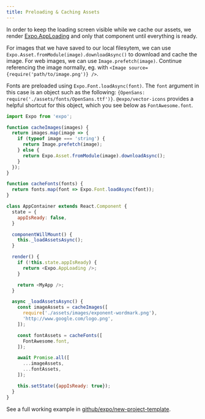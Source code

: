 ```yaml
---
title: Preloading & Caching Assets
---
```


In order to keep the loading screen visible while we cache our assets, we render [Expo.AppLoading](../sdk/app-loading.html#app-loading) and only that component until everything is ready.

For images that we have saved to our local filesytem, we can use `Expo.Asset.fromModule(image).downloadAsync()` to download and cache the image. For web images, we can use `Image.prefetch(image)`. Continue referencing the image normally, eg. with `<Image source={require('path/to/image.png')} />`.

Fonts are preloaded using `Expo.Font.loadAsync(font)`. The `font`
argument in this case is an object such as the following: `{OpenSans:
require('./assets/fonts/OpenSans.ttf')}`. `@expo/vector-icons` provides a helpful shortcut for this object, which you see below as `FontAwesome.font`.

```javascript
import Expo from 'expo';

function cacheImages(images) {
  return images.map(image => {
    if (typeof image === 'string') {
      return Image.prefetch(image);
    } else {
      return Expo.Asset.fromModule(image).downloadAsync();
    }
  });
}

function cacheFonts(fonts) {
  return fonts.map(font => Expo.Font.loadAsync(font));
}

class AppContainer extends React.Component {
  state = {
    appIsReady: false,
  }

  componentWillMount() {
    this._loadAssetsAsync();
  }

  render() {
    if (!this.state.appIsReady) {
      return <Expo.AppLoading />;
    }

    return <MyApp />;
  }

  async _loadAssetsAsync() {
    const imageAssets = cacheImages([
      require('./assets/images/exponent-wordmark.png'),
      'http://www.google.com/logo.png',
    ]);

    const fontAssets = cacheFonts([
      FontAwesome.font,
    ]);

    await Promise.all([
      ...imageAssets,
      ...fontAssets,
    ]);

    this.setState({appIsReady: true});
  }
}
```

See a full working example in [github/expo/new-project-template](https://github.com/expo/new-project-template/blob/master/App.js).